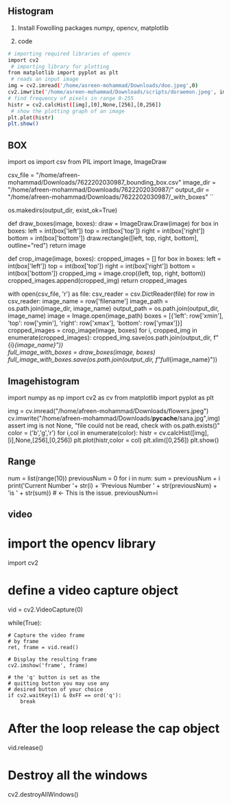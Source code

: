 ## Histogram
1. Install Fowolling packages
   numpy, opencv, matplotlib

2. code
 ```bash
# importing required libraries of opencv 
import cv2 
  # importing library for plotting 
from matplotlib import pyplot as plt 
  # reads an input image 
img = cv2.imread('/home/asreen-mohammad/Downloads/doo.jpeg',0) 
cv2.imwrite('/home/asreen-mohammad/Downloads/scripts/doraemon.jpeg', img )
 # find frequency of pixels in range 0-255 
histr = cv2.calcHist([img],[0],None,[256],[0,256]) 
  # show the plotting graph of an image 
plt.plot(histr) 
plt.show() 
   ```
## BOX

import os
import csv
from PIL import Image, ImageDraw


csv_file = "/home/afreen-mohammad/Downloads/7622202030987_bounding_box.csv"
image_dir = "/home/afreen-mohammad/Downloads/7622202030987/"
output_dir = "/home/afreen-mohammad/Downloads/7622202030987/_with_boxes"
``

os.makedirs(output_dir, exist_ok=True)


def draw_boxes(image, boxes):
    draw = ImageDraw.Draw(image)
    for box in boxes:
        left = int(box['left'])
        top = int(box['top'])
        right = int(box['right'])
        bottom = int(box['bottom'])
        draw.rectangle([left, top, right, bottom], outline="red")
    return image


def crop_image(image, boxes):
    cropped_images = []
    for box in boxes:
        left = int(box['left'])
        top = int(box['top'])
        right = int(box['right'])
        bottom = int(box['bottom'])
        cropped_img = image.crop((left, top, right, bottom))
        cropped_images.append(cropped_img)
    return cropped_images


with open(csv_file, 'r') as file:
    csv_reader = csv.DictReader(file)
    for row in csv_reader:
        image_name = row['filename']
        image_path = os.path.join(image_dir, image_name)
        output_path = os.path.join(output_dir, image_name)
        image = Image.open(image_path)
        boxes = [{'left': row['xmin'], 'top': row['ymin'], 'right': row['xmax'], 'bottom': row['ymax']}]
        cropped_images = crop_image(image, boxes)
        for i, cropped_img in enumerate(cropped_images):
            cropped_img.save(os.path.join(output_dir, f"{i}_{image_name}"))  
        full_image_with_boxes = draw_boxes(image, boxes)
        full_image_with_boxes.save(os.path.join(output_dir, f"full_{image_name}"))

## Imagehistogram


import numpy as np
import cv2 as cv
from matplotlib import pyplot as plt
 
img = cv.imread("/home/afreen-mohammad/Downloads/flowers.jpeg")
cv.imwrite("/home/afreen-mohammad/Downloads/__pycache__/sana.jpg",img)
assert img is not None, "file could not be read, check with os.path.exists()"
color = ('b','g','r')
for i,col in enumerate(color):
 histr = cv.calcHist([img],[i],None,[256],[0,256])
 plt.plot(histr,color = col)
 plt.xlim([0,256])
plt.show()


## Range


num = list(range(10))
previousNum = 0
for i in num:
    sum = previousNum + i
    print('Current Number '+ str(i) + 'Previous Number ' + str(previousNum) + 'is ' + str(sum)) # <- This is the issue.
    previousNum=i


## video



# import the opencv library 
import cv2 
  
  
# define a video capture object 
vid = cv2.VideoCapture(0) 
  
while(True): 
      
    # Capture the video frame 
    # by frame 
    ret, frame = vid.read() 
  
    # Display the resulting frame 
    cv2.imshow('frame', frame) 
      
    # the 'q' button is set as the 
    # quitting button you may use any 
    # desired button of your choice 
    if cv2.waitKey(1) & 0xFF == ord('q'): 
        break
  
# After the loop release the cap object 
vid.release() 
# Destroy all the windows 
cv2.destroyAllWindows() 
